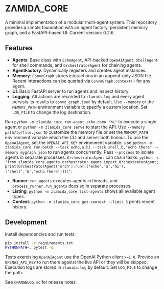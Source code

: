 # ZΛMIDΛ_CORE

A minimal implementation of a modular multi-agent system. This repository provides a simple
foundation with an agent factory, persistent memory graph, and a FastAPI-based UI.
Current version: 0.2.6.

## Features

- **Agents**: Base class with `EchoAgent`, API-backed `OpenAIAgent`, `ShellAgent` for shell commands, and `OrchestratorAgent` for chaining agents.
- **AgentFactory**: Dynamically registers and creates agent instances.
- **Memory**: `ConvoGraph` stores interactions in an append-only JSON file.
  Recent interactions can be queried via `ConvoGraph.context()` for any agent.
- **UI**: Basic FastAPI server to run agents and inspect history.
- **Logging**: All actions are recorded to `zlamida.log` and every agent
  persists its results to `convo_graph.json` by default. Use `--memory` or the
  `MEMORY_PATH` environment variable to specify a custom location. Set
  `LOG_FILE` to change the log destination.

Run `python -m zlamida_core run-agent echo demo "hi"` to execute a single agent or `python -m zlamida_core serve` to start the API. Use `--memory path/to/file.json` to customize the memory file or set the `MEMORY_PATH` environment variable which the CLI and server both honour. To use the `OpenAIAgent`, set the `OPENAI_API_KEY` environment variable.
Use `python -m zlamida_core run-batch --task echo,a,hi --task shell,b,"echo there" --memory mygraph.json` to run agents concurrently. Pass `--process` to isolate agents in separate processes.
`OrchestratorAgent` can chain tasks: `python -c "from zlamida_core.agents.orchestrator_agent import OrchestratorAgent; print(OrchestratorAgent('orch').run([('echo','a','hi'),('shell','b','echo there')]))"`.

- **Runner**: `run_agents` executes agents in threads, and `process_runner.run_agents` does so in separate processes.
- **Listing**: `python -m zlamida_core list-agents` shows all available agent types.
- **Context**: `python -m zlamida_core get-context --limit 5` prints recent history.

## Development

Install dependencies and run tests:

```bash
pip install -r requirements.txt
PYTHONPATH=. pytest -q
```

Tests exercising `OpenAIAgent` use the OpenAI Python client `>=1.0`.
Provide an `OPENAI_API_KEY` to run them against the live API or they will
be skipped. Execution logs are stored in `zlamida.log` by default. Set
`LOG_FILE` to change the path.

See `CHANGELOG.md` for release notes.
